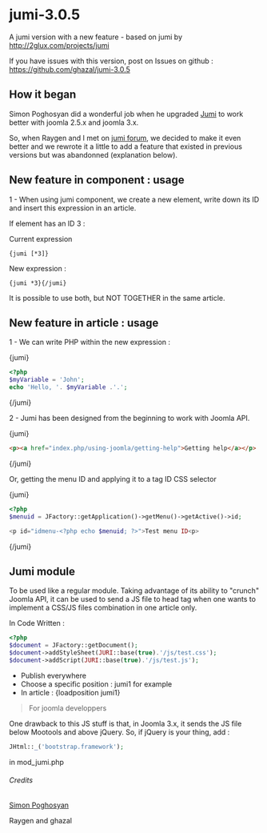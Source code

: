 jumi-3.0.5
==========

A jumi version with a new feature - based on jumi by http://2glux.com/projects/jumi

If you have issues with this version, post on Issues on github :
https://github.com/ghazal/jumi-3.0.5

## How it began
Simon Poghosyan did a wonderful job when he upgraded [Jumi](http://2glux.com/projects/jumi) to work better with joomla 2.5.x and joomla 3.x.

So, when Raygen and I met on [jumi forum](http://2glux.com/forum/jumi/), we decided to make it even better and we rewrote it a little to add a feature that existed in previous versions but was abandonned (explanation below).

## New feature in component : usage
1 - When using jumi component, we create a new element, write down its ID and insert this expression in an article.

If element has an ID 3 :

Current expression
``` 
{jumi [*3]}
```
New expression :

``` 
{jumi *3}{/jumi}
```
It is possible to use both, but NOT TOGETHER in the same article.

## New feature in article : usage

1 - We can write PHP within the new expression  :

\{jumi\}
```php
<?php
$myVariable = 'John';
echo 'Hello, '. $myVariable .'.';
```
\{/jumi\}


2 - Jumi has been designed from the beginning to work with Joomla API.

\{jumi\}
```html
<p><a href="index.php/using-joomla/getting-help">Getting help</a></p>
```
\{/jumi\}

Or, getting the menu ID and applying it to a tag ID CSS selector


\{jumi\}
```php
<?php 
$menuid = JFactory::getApplication()->getMenu()->getActive()->id;

<p id="idmenu-<?php echo $menuid; ?>">Test menu ID<p>
```
\{/jumi\}

## Jumi module
To be used like a regular module.
Taking advantage of its ability to "crunch" Joomla API, it can be used to send a JS file to head tag when one wants to implement a CSS/JS files combination in one article only.

In Code Written :
```php
<?php 
$document = JFactory::getDocument();
$document->addStyleSheet(JURI::base(true).'/js/test.css');
$document->addScript(JURI::base(true).'/js/test.js');
```
-   Publish everywhere
-   Choose a specific position : jumi1 for example
-   In article : {loadposition jumi1}

>For joomla developpers

One drawback to this JS stuff is that, in Joomla 3.x, it sends the JS file below Mootools and above jQuery.
So, if jQuery is your thing, add :

```php
JHtml::_('bootstrap.framework');
```
in mod_jumi.php

###### Credits
[Simon Poghosyan](http://2glux.com/projects/jumi)

Raygen and ghazal
